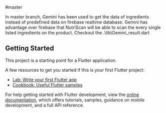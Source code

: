 #master

In master branch, Gemini has been used to get the data of ingredients instead of predefined data on firebase realtime database.
Gemini has advantage over firebase that NutriScan will be able to scan the every single listed ingredients on the product.
Checkout the .\lib\Gemini_result.dart

## Getting Started

This project is a starting point for a Flutter application.

A few resources to get you started if this is your first Flutter project:

- [Lab: Write your first Flutter app](https://docs.flutter.dev/get-started/codelab)
- [Cookbook: Useful Flutter samples](https://docs.flutter.dev/cookbook)

For help getting started with Flutter development, view the
[online documentation](https://docs.flutter.dev/), which offers tutorials,
samples, guidance on mobile development, and a full API reference.
